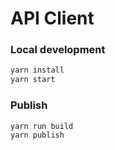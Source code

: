 # API Client

### Local development

```bash
yarn install
yarn start
```

### Publish

```
yarn run build
yarn publish
```


